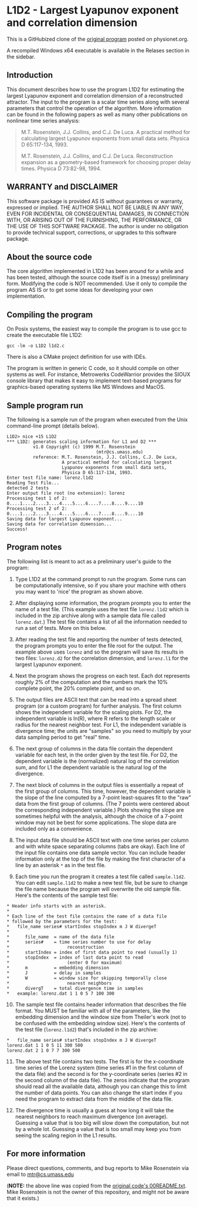 
# L1D2 - Largest Lyapunov exponent and correlation dimension

This is a GitHubized clone of the 
[original program](https://www.physionet.org/content/lyapunov/1.0.0/) 
posted on physionet.org. 

A recompiled Windows x64 executable is available in the Relases
section in the sidebar.

## Introduction

This document describes how to use the program L1D2 for estimating the
largest Lyapunov exponent and correlation dimension of a reconstructed
attractor.  The input to the program is a scalar time series along
with several parameters that control the operation of the algorithm.
More information can be found in the following papers as well as many
other publications on nonlinear time series analysis:

> M.T. Rosenstein, J.J. Collins, and C.J. De Luca. A practical
> method for calculating largest Lyapunov exponents from small
> data sets. Physica D 65:117-134, 1993.
> 
> M.T. Rosenstein, J.J. Collins, and C.J. De Luca. Reconstruction
> expansion as a geometry-based framework for choosing proper
> delay times. Physica D 73:82-98, 1994.

## WARRANTY and DISCLAIMER

This software package is provided AS IS without guarantees or
warranty, expressed or implied.  THE AUTHOR SHALL NOT BE LIABLE IN ANY
WAY, EVEN FOR INCIDENTAL OR CONSEQUENTIAL DAMAGES, IN CONNECTION WITH,
OR ARISING OUT OF THE FURNISHING, THE PERFORMANCE, OR THE USE OF THIS
SOFTWARE PACKAGE.  The author is under no obligation to provide
technical support, corrections, or upgrades to this software package.

## About the source code

The core algorithm implemented in L1D2 has been around for a while and
has been tested, although the source code itself is in a (messy)
preliminary form.  Modifying the code is NOT recommended.  Use it only
to compile the program AS IS or to get some ideas for developing your
own implementation.

## Compiling the program

On Posix systems, the easiest way to compile the program is to use gcc
to create the executable file L1D2:

```
gcc -lm -o L1D2 l1d2.c
```

There is also a CMake project definition for use with IDEs.

The program is written in generic C code, so it should compile on other
systems as well.  For instance, Metrowerks CodeWarrior provides the
SIOUX console library that makes it easy to implement text-based
programs for graphics-based operating systems like MS Windows and MacOS.


## Sample program run

The following is a sample run of the program when executed from the
Unix command-line prompt (details below).

```
L1D2> nice +15 L1D2
*** L1D2: generates scaling information for L1 and D2 ***
          v1.0 Copyright (c) 1999 M.T. Rosenstein
                                  (mtr@cs.umass.edu)
          reference: M.T. Rosenstein, J.J. Collins, C.J. De Luca,
                     A practical method for calculating largest
                     Lyapunov exponents from small data sets,
                     Physica D 65:117-134, 1993.
Enter test file name: lorenz.l1d2
Reading Test File...
detected 2 tests
Enter output file root (no extension): lorenz
Processing test 1 of 2: 
0....1....2....3....4....5....6....7....8....9....10
Processing test 2 of 2: 
0....1....2....3....4....5....6....7....8....9....10
Saving data for largest Lyapunov exponent...
Saving data for correlation dimension...
Success!
```
## Program notes

The following list is meant to act as a preliminary user's guide to
the program:

1. Type L1D2 at the command prompt to run the program.  Some runs can
be computationally intensive, so if you share your machine with others
you may want to 'nice' the program as shown above.

2. After displaying some information, the program prompts you to
enter the name of a test file.  (This example uses the test file
`lorenz.l1d2` which is included in the zip archive along with a sample
data file called `lorenz.dat`.)  The test file contains a list of all
the information needed to run a set of tests.  More on this below.

3. After reading the test file and reporting the number of tests
detected, the program prompts you to enter the file root for the
output.  The example above uses `lorenz` and so the program will save
its results in two files: `lorenz.d2` for the correlation dimension,
and `lorenz.l1` for the largest Lyapunov exponent.

4. Next the program shows the progress on each test.  Each dot
represents roughly 2% of the computation and the numbers mark the 10%
complete point, the 20% complete point, and so on.

5. The output files are ASCII text that can be read into a spread
sheet program (or a custom program) for further analysis.  The first
column shows the independent variable for the scaling plots.  For D2,
the independent variable is ln(R), where R refers to the length scale
or radius for the nearest neighbor test.  For L1, the independent
variable is divergence time; the units are "samples" so you need to
multiply by your data sampling period to get "real" time.

6. The next group of columns in the data file contain the dependent
variable for each test, in the order given by the test file.  For D2,
the dependent variable is the (normalized) natural log of the
correlation sum, and for L1 the dependent variable is the natural log
of the divergence.

7. The next block of columns in the output files is essentially a
repeat of the first group of columns.  This time, however, the
dependent variable is the slope of the line computed by a 7-point
least-squares fit to the "raw" data from the first group of columns.
(The 7 points were centered about the corresponding independent
variable.)  Plots showing the slope are sometimes helpful with the
analysis, although the choice of a 7-point window may not be best for
some applications.  The slope data are included only as a convenience.

8. The input data file should be ASCII text with one time series per
column and with white space separating columns (tabs are okay).  Each
line of the input file contains one data sample vector.  You can
include header information only at the top of the file by making the
first character of a line by an asterisk `*` as in the test file.

9. Each time you run the program it creates a test file called
`sample.l1d2`.  You can edit `sample.l1d2` to make a new test file,
but be sure to change the file name because the program will overwrite
the old sample file.  Here's the contents of the sample test file:

```
* Header info starts with an asterisk.
*
* Each line of the test file contains the name of a data file
* followed by the parameters for the test:
*   file_name series# startIndex stopIndex m J W divergeT
*
*      file_name  = name of the data file
*      series#    = time series number to use for delay
*                      reconstruction
*      startIndex = index of first data point to read (usually 1)
*      stopIndex  = index of last data point to read
*                      (enter 0 for maximum)
*      m          = embedding dimension
*      J          = delay in samples
*      W          = window size for skipping temporally close
*                      nearest neighbors
*      divergT    = total divergence time in samples
*   example: lorenz.dat 1 1 0 5 7 100 300
```

10. The sample test file contains header information that describes
the file format.  You MUST be familiar with all of the parameters,
like the embedding dimension and the window size from Theiler's work
(not to be confused with the embedding window size).  Here's the
contents of the test file (`lorenz.l1d2`) that's included in the zip
archive:

```
*   file_name series# startIndex stopIndex m J W divergeT
lorenz.dat 1 1 0 5 11 300 500
lorenz.dat 2 1 0 7 7 300 500
```

11. The above test file contains two tests.  The first is for the
x-coordinate time series of the Lorenz system (time series #1 in the
first column of the data file) and the second is for the y-coordinate
series (series #2 in the second column of the data file).  The zeros
indicate that the program should read all the available data, although
you can change this to limit the number of data points.  You can also
change the start index if you need the program to extract data from
the middle of the data file.

12. The divergence time is usually a guess at how long it will take
the nearest neighbors to reach maximum divergence (on average).
Guessing a value that is too big will slow down the computation, but
not by a whole lot.  Guessing a value that is too small may keep you
from seeing the scaling region in the L1 results.

## For more information
Please direct questions, comments, and bug reports to Mike Rosenstein
via email to mtr@cs.umass.edu

(**NOTE:** the above line was copied from the [original code's 00README.txt](https://www.physionet.org/content/lyapunov/1.0.0/).
Mike Rosenstein is not the owner of this repository, and might not be aware that it exists.)